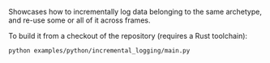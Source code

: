 <!--[metadata]
title = "Incremental Logging"
tags = ["3D", "api-example"]
description = "Showcases how to incrementally log data belonging to the same archetype."
thumbnail = "https://static.rerun.io/incremental_logging/b7a2bd889b09c3840f56dc31bd6d677934ab3126/480w.png"
thumbnail_dimensions = [480, 301]
-->


<picture data-inline-viewer="incremental_logging">
  <img src="https://static.rerun.io/incremental_logging/b7a2bd889b09c3840f56dc31bd6d677934ab3126/full.png" alt="">
  <source media="(max-width: 480px)" srcset="https://static.rerun.io/incremental_logging/b7a2bd889b09c3840f56dc31bd6d677934ab3126/480w.png">
  <source media="(max-width: 768px)" srcset="https://static.rerun.io/incremental_logging/b7a2bd889b09c3840f56dc31bd6d677934ab3126/768w.png">
  <source media="(max-width: 1024px)" srcset="https://static.rerun.io/incremental_logging/b7a2bd889b09c3840f56dc31bd6d677934ab3126/1024w.png">
  <source media="(max-width: 1200px)" srcset="https://static.rerun.io/incremental_logging/b7a2bd889b09c3840f56dc31bd6d677934ab3126/1200w.png">
</picture>

Showcases how to incrementally log data belonging to the same archetype, and re-use some or all of it across frames.


To build it from a checkout of the repository (requires a Rust toolchain):
```bash
python examples/python/incremental_logging/main.py
```
